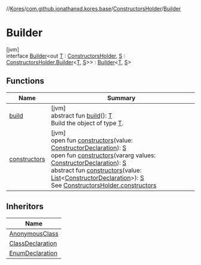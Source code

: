 //[Kores](../../../../index.md)/[com.github.jonathanxd.kores.base](../../index.md)/[ConstructorsHolder](../index.md)/[Builder](index.md)

# Builder

[jvm]\
interface [Builder](index.md)<out [T](index.md) : [ConstructorsHolder](../index.md), [S](index.md) : [ConstructorsHolder.Builder](index.md)<[T](index.md), [S](index.md)>> : [Builder](../../../com.github.jonathanxd.kores.builder/-builder/index.md)<[T](index.md), [S](index.md)>

## Functions

| Name | Summary |
|---|---|
| [build](../../../com.github.jonathanxd.kores.builder/-builder/build.md) | [jvm]<br>abstract fun [build](../../../com.github.jonathanxd.kores.builder/-builder/build.md)(): [T](index.md)<br>Build the object of type [T](../../../com.github.jonathanxd.kores.builder/-builder/index.md). |
| [constructors](constructors.md) | [jvm]<br>open fun [constructors](constructors.md)(value: [ConstructorDeclaration](../../-constructor-declaration/index.md)): [S](index.md)<br>open fun [constructors](constructors.md)(vararg values: [ConstructorDeclaration](../../-constructor-declaration/index.md)): [S](index.md)<br>abstract fun [constructors](constructors.md)(value: [List](https://kotlinlang.org/api/latest/jvm/stdlib/kotlin.collections/-list/index.html)<[ConstructorDeclaration](../../-constructor-declaration/index.md)>): [S](index.md)<br>See [ConstructorsHolder.constructors](../constructors.md) |

## Inheritors

| Name |
|---|
| [AnonymousClass](../../-anonymous-class/-builder/index.md) |
| [ClassDeclaration](../../-class-declaration/-builder/index.md) |
| [EnumDeclaration](../../-enum-declaration/-builder/index.md) |

